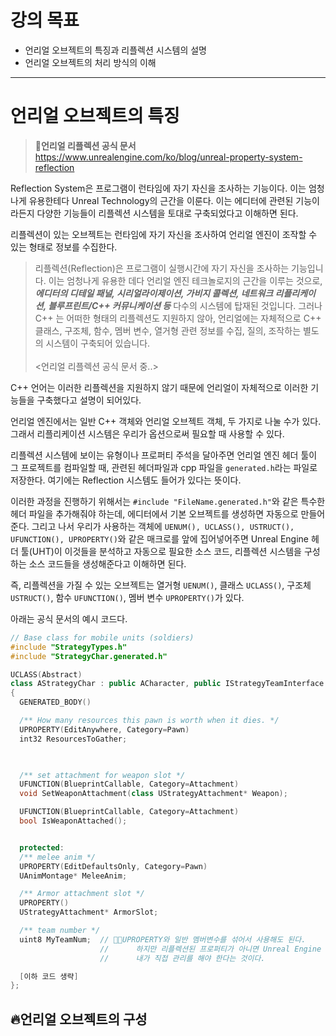 # 강의 목표
* 언리얼 오브젝트의 특징과 리플렉션 시스템의 설명
* 언리얼 오브젝트의 처리 방식의 이해

---

# 언리얼 오브젝트의 특징
> **📌언리얼 리플렉션 공식 문서** <br>
> https://www.unrealengine.com/ko/blog/unreal-property-system-reflection

Reflection System은 프로그램이 런타임에 자기 자신을 조사하는 기능이다. 이는 엄청나게 유용한테다 Unreal Technology의 근간을 이룬다.
이는 에디터에 관련된 기능이라든지 다양한 기능들이 리플렉션 시스템을 토대로 구축되었다고 이해하면 된다.  

리플렉션이 있는 오브젝트는 런타임에 자기 자신을 조사하여 언리얼 엔진이 조작할 수 있는 형태로 정보를 수집한다.

> 리플렉션(Reflection)은 프로그램이 실행시간에 자기 자신을 조사하는 기능입니다. 이는 엄청나게 유용한 데다 언리얼 엔진 테크놀로지의 근간을 이루는 것으로, ***에디터의 디테일 패널, 시리얼라이제이션, 가비지 콜렉션, 네트워크 리플리케이션, 블루프린트/C++ 커뮤니케이션 등*** 다수의 시스템에 탑재된 것입니다. 그러나 C++ 는 어떠한 형태의 리플렉션도 지원하지 않아, 언리얼에는 자체적으로 C++ 클래스, 구조체, 함수, 멤버 변수, 열거형 관련 정보를 수집, 질의, 조작하는 별도의 시스템이 구축되어 있습니다. <br>  <br>
> <언리얼 리플렉션 공식 문서 중..>

C++ 언어는 이러한 리플렉션을 지원하지 않기 때문에 언리얼이 자체적으로 이러한 기능들을 구축했다고 설명이 되어있다.

언리얼 엔진에서는 일반 C++ 객체와 언리얼 오브젝트 객체, 두 가지로 나눌 수가 있다.
그래서 리플리케이션 시스템은 우리가 옵션으로써 필요할 때 사용할 수 있다. 

리플렉션 시스템에 보이는 유형이나 프로퍼티 주석을 달아주면 언리얼 엔진 헤더 툴이 그 프로젝트를 컴파일할 때, 관련된 헤더파일과 cpp 파일을
`generated.h`라는 파일로 저장한다. 여기에는 Reflection 시스템도 들어가 있다는 뜻이다. 

이러한 과정을 진행하기 위해서는 `#include "FileName.generated.h"`와 같은 특수한 헤더 파일을 추가해줘야 하는데,
에디터에서 기본 오브젝트를 생성하면 자동으로 만들어준다. 그리고 나서 우리가 사용하는 객체에 `UENUM(), UCLASS(), USTRUCT(), UFUNCTION(), UPROPERTY()`와 같은 매크로를 앞에 집어넣어주면 Unreal Engine 헤더 툴(UHT)이 이것들을 분석하고 자동으로 필요한 소스 코드, 리플렉션 시스템을 구성하는 소스 코드들을
생성해준다고 이해하면 된다.

즉, 리플렉션을 가질 수 있는 오브젝트는 열거형 `UENUM()`, 클래스 `UCLASS()`, 구조체 `USTRUCT()`, 함수 `UFUNCTION()`, 멤버 변수 `UPROPERTY()`가 있다.

아래는 공식 문서의 예시 코드다.
```cpp
// Base class for mobile units (soldiers)
#include "StrategyTypes.h"
#include "StrategyChar.generated.h"

UCLASS(Abstract)
class AStrategyChar : public ACharacter, public IStrategyTeamInterface
{
  GENERATED_BODY()

  /** How many resources this pawn is worth when it dies. */
  UPROPERTY(EditAnywhere, Category=Pawn)
  int32 ResourcesToGather;

 

  /** set attachment for weapon slot */
  UFUNCTION(BlueprintCallable, Category=Attachment)
  void SetWeaponAttachment(class UStrategyAttachment* Weapon);

  UFUNCTION(BlueprintCallable, Category=Attachment)
  bool IsWeaponAttached();


  protected:
  /** melee anim */
  UPROPERTY(EditDefaultsOnly, Category=Pawn)
  UAnimMontage* MeleeAnim;

  /** Armor attachment slot */
  UPROPERTY()
  UStrategyAttachment* ArmorSlot;

  /** team number */
  uint8 MyTeamNum;  // 🎈🎈UPROPERTY와 일반 멤버변수를 섞어서 사용해도 된다.
                    //      하지만 리플렉션된 프로퍼티가 아니면 Unreal Engine 시스템의 관리를 받지 않고
                    //      내가 직접 관리를 해야 한다는 것이다. 

  [이하 코드 생략]
};
```

## 🔥언리얼 오브젝트의 구성





































